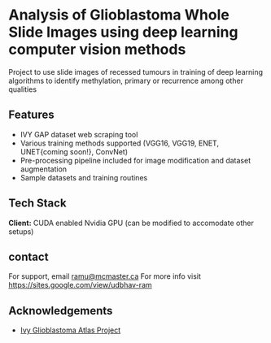 
# Analysis of Glioblastoma Whole Slide Images using deep learning computer vision methods

Project to use slide images of recessed tumours in training of deep learning algorithms to identify methylation, primary or recurrence among other qualities

## Features

- IVY GAP dataset web scraping tool
- Various training methods supported (VGG16, VGG19, ENET, UNET{coming soon!}, ConvNet)
- Pre-processing pipeline included for image modification and dataset augmentation
- Sample datasets and training routines


## Tech Stack

**Client:** CUDA enabled Nvidia GPU (can be modified to accomodate other setups)
 

## contact

For support, email ramu@mcmaster.ca
For more info visit https://sites.google.com/view/udbhav-ram


## Acknowledgements

 - [Ivy Glioblastoma Atlas Project](https://glioblastoma.alleninstitute.org/static/docs)
 
